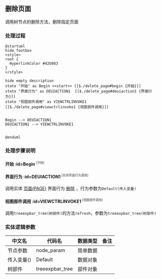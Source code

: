 ## 删除页面 <!-- {docsify-ignore-all} -->

   调用树节点的删除方法，删除指定页面

### 处理过程

```plantuml
@startuml
hide footbox
<style>
root {
  HyperlinkColor #42b983
}
</style>

hide empty description
state "开始" as Begin <<start>> [[$./delete_page#begin {开始}]]
state "界面行为" as DEUIACTION1  [[$./delete_page#deuiaction1 {界面行为}]]
state "视图部件调用" as VIEWCTRLINVOKE1  [[$./delete_page#viewctrlinvoke1 {视图部件调用}]]


Begin --> DEUIACTION1
DEUIACTION1 --> VIEWCTRLINVOKE1


@enduml
```


### 处理步骤说明

#### 开始 :id=Begin<sup class="footnote-symbol"> <font color=gray size=1>[开始]</font></sup>




#### 界面行为 :id=DEUIACTION1<sup class="footnote-symbol"> <font color=gray size=1>[实体界面行为调用]</font></sup>



调用实体 [页面(PAGE)](module/Wiki/article_page.md) 界面行为 [删除](module/Wiki/article_page#界面行为) ，行为参数为`Default(传入变量)`

#### 视图部件调用 :id=VIEWCTRLINVOKE1<sup class="footnote-symbol"> <font color=gray size=1>[视图部件调用]</font></sup>



调用`treeexpbar_tree(树部件)`的方法`refresh`，参数为`treeexpbar_tree(树部件)`


### 实体逻辑参数

|    中文名   |    代码名    |  数据类型      |备注 |
| --------| --------| --------  | --------   |
|节点参数|node_param|简单数据||
|传入变量(<i class="fa fa-check"/></i>)|Default|数据对象||
|树部件|treeexpbar_tree|部件对象||
